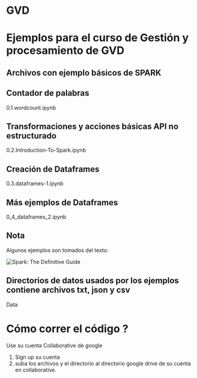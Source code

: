 # GVD

# Ejemplos para el curso de Gestión y procesamiento de GVD

## Archivos con ejemplo básicos de SPARK

## Contador de palabras
0.1.wordcount.ipynb                    

## Transformaciones y acciones básicas API no estructurado
0.2.Introduction-To-Spark.ipynb       

## Creación de Dataframes 
0.3.dataframes-1.ipynb                 

## Más ejemplos de Dataframes
0_4_dataframes_2.ipynb                 

## Nota
Algunos ejemplos son tomados del texto:   

![Spark: The Definitive Guide](https://images-na.ssl-images-amazon.com/images/I/51z7TzI-Y3L._SX379_BO1,204,203,200_.jpg)

## Directorios de datos usados por los ejemplos contiene archivos txt, json y  csv 

Data  
  
#  Cómo correr el código ?

Use su cuenta Collaborative de google 

1. Sign up su cuenta 
2. suba los archivos y el directorio al directorio google drive de su cuenta en collaborative. 
